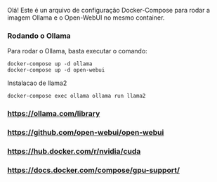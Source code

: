 Olá! Este é un arquivo de configuração Docker-Compose para rodar a imagem Ollama e o Open-WebUI no mesmo container.

### Rodando o Ollama

Para rodar o Ollama, basta executar o comando:
```shell
docker-compose up -d ollama
docker-compose up -d open-webui
```

Instalacao de  llama2
```shell
docker-compose exec ollama ollama run llama2
```
### https://ollama.com/library
### https://github.com/open-webui/open-webui
### https://hub.docker.com/r/nvidia/cuda
### https://docs.docker.com/compose/gpu-support/
